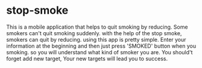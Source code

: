 # stop-smoke
This is a mobile application that helps to quit smoking by reducing. 
Some smokers can't quit smoking suddenly.  with the help of the stop smoke, smokers can quit by reducing. using this app is pretty simple. Enter your information at the beginning and then just press 'SMOKED' button when you smoking.  so you will understand what kind of smoker you are. You should't forget add new target, Your new targets will lead you to success.
